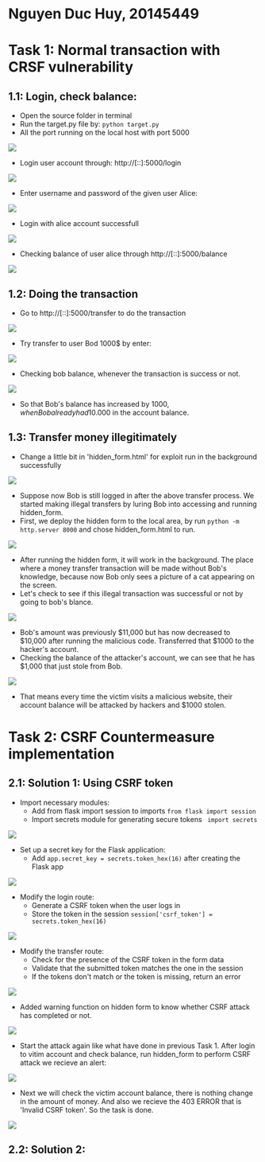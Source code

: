<h1>Nguyen Duc Huy, 20145449</h1>

# Task 1: Normal transaction with CRSF vulnerability
## 1.1: Login, check balance:
- Open the source folder in terminal
- Run the target.py file by: ```python target.py```
- All the port running on the local host with port 5000
  
![](https://github.com/noiseandsmke/security-ex/blob/main/CSRF/img/running_target.jpg)

- Login user account through: http://[::]:5000/login
  
![](https://github.com/noiseandsmke/security-ex/blob/main/CSRF/img/login_page.jpg)

- Enter username and password of the given user Alice:
  
![](https://github.com/noiseandsmke/security-ex/blob/main/CSRF/img/login_alice.jpg)

- Login with alice account successfull
  
![](https://github.com/noiseandsmke/security-ex/blob/main/CSRF/img/logged_alice.jpg)

- Checking balance of user alice through http://[::]:5000/balance
  
![](https://github.com/noiseandsmke/security-ex/blob/main/CSRF/img/alice_balance.jpg)

## 1.2: Doing the transaction
- Go to http://[::]:5000/transfer to do the transaction
  
![](https://github.com/noiseandsmke/security-ex/blob/main/CSRF/img/alice_transfer.jpg)

- Try transfer to user Bod 1000$ by enter:
  
![](https://github.com/noiseandsmke/security-ex/blob/main/CSRF/img/alice_transfer_bob.jpg)

- Checking bob balance, whenever the transaction is success or not.
  
![](https://github.com/noiseandsmke/security-ex/blob/main/CSRF/img/bob_balance.jpg)

- So that Bob's balance has increased by 1000$, when Bob already had 10.000$ in the account balance.
## 1.3: Transfer money illegitimately
- Change a little bit in 'hidden_form.html' for exploit run in the background successfully
  
![](https://github.com/noiseandsmke/security-ex/blob/main/CSRF/img/hidden_form_change.jpg)

- Suppose now Bob is still logged in after the above transfer process. We started making illegal transfers by luring Bob into accessing and running hidden_form.
- First, we deploy the hidden form to the local area, by run ```python -m http.server 8000``` and chose hidden_form.html to run.
  
![](https://github.com/noiseandsmke/security-ex/blob/main/CSRF/img/hidden_form_run.jpg)

- After running the hidden form, it will work in the background. The place where a money transfer transaction will be made without Bob's knowledge, because now Bob only sees a picture of a cat appearing on the screen.
- Let's check to see if this illegal transaction was successful or not by going to bob's blance.
  
![](https://github.com/noiseandsmke/security-ex/blob/main/CSRF/img/bob_balance_hacked.jpg)

- Bob's amount was previously $11,000 but has now decreased to $10,000 after running the malicious code. Transferred that $1000 to the hacker's account.
- Checking the balance of the attacker's account, we can see that he has $1,000 that just stole from Bob.
  
![](https://github.com/noiseandsmke/security-ex/blob/main/CSRF/img/attacker_balance.jpg)

- That means every time the victim visits a malicious website, their account balance will be attacked by hackers and $1000 stolen.
# Task 2: CSRF Countermeasure implementation

## 2.1: Solution 1: Using CSRF token
- Import necessary modules:
    - Add from flask import session to imports ```from flask import session```
    - Import secrets module for generating secure tokens ``` import secrets```

![](https://github.com/noiseandsmke/security-ex/blob/main/CSRF/img/import.jpg)

- Set up a secret key for the Flask application:
    - Add ```app.secret_key = secrets.token_hex(16)``` after creating the Flask app

![](https://github.com/noiseandsmke/security-ex/blob/main/CSRF/img/secret_session_key.jpg)

- Modify the login route:
    - Generate a CSRF token when the user logs in
    - Store the token in the session ```session['csrf_token'] = secrets.token_hex(16)```

![](https://github.com/noiseandsmke/security-ex/blob/main/CSRF/img/login_generate_token.jpg)

- Modify the transfer route:
    - Check for the presence of the CSRF token in the form data
    - Validate that the submitted token matches the one in the session
    - If the tokens don't match or the token is missing, return an error

![](https://github.com/noiseandsmke/security-ex/blob/main/CSRF/img/transfer_check_token.jpg)

- Added warning function on hidden form to know whether CSRF attack has completed or not.

![](https://github.com/noiseandsmke/security-ex/blob/main/CSRF/img/hidden_form_update.jpg)

- Start the attack again like what have done in previous Task 1. After login to vitim account and check balance, run hidden_form to perform CSRF attack we recieve an alert:

![](https://github.com/noiseandsmke/security-ex/blob/main/CSRF/img/hidden_form_alert.jpg)

- Next we will check the victim account balance, there is nothing change in the amount of money. And also we recieve the 403 ERROR that is 'Invalid CSRF token'. So the task is done.

![](https://github.com/noiseandsmke/security-ex/blob/main/CSRF/img/transfer_403_error.jpg)

## 2.2: Solution 2:
